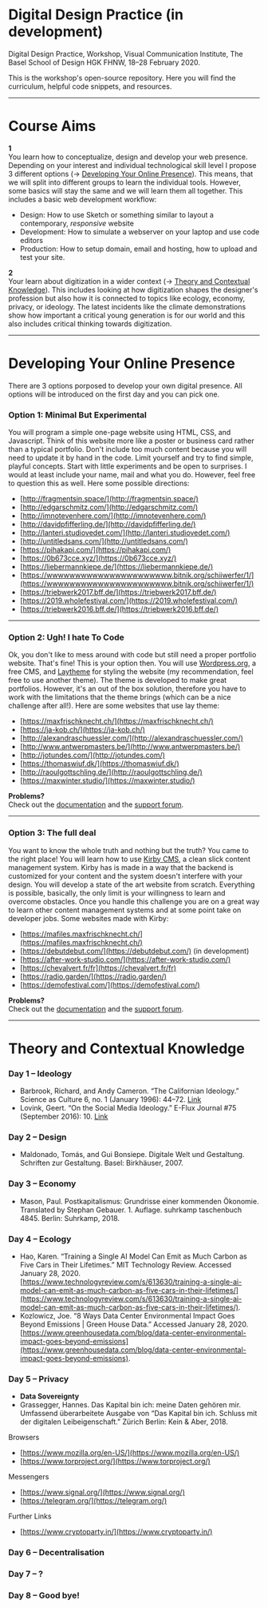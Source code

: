 # Digital Design Practice (in development)

Digital Design Practice, Workshop, Visual Communication Institute, The Basel School of Design HGK FHNW, 18–28 February 2020.

This is the workshop's open-source repository. Here you will find the curriculum, helpful code snippets, and resources.

---

# Course Aims

**1**  
You learn how to conceptualize, design and develop your web presence. Depending on your interest and individual technological skill level I propose 3 different options (→ [Developing Your Online Presence](#developing-your-online-presence)). This means, that we will split into different groups to learn the individual tools. However, some basics will stay the same and we will learn them all together. This includes a basic web development workflow:

- Design: How to use Sketch or something similar to layout a contemporary, *responsive* website
- Development: How to simulate a webserver on your laptop and use code editors
- Production: How to setup domain, email and hosting, how to upload and test your site.

**2**  
Your learn about digitization in a wider context (→ [Theory and Contextual Knowledge](#theory-and-contextual-knowledge)). This includes looking at how digitization shapes the designer's profession but also how it is connected to topics like ecology, economy, privacy, or ideology. The latest incidents like the climate demonstrations show how important a critical young generation is for our world and this also includes critical thinking towards digitization. 


--- 

# Developing Your Online Presence

There are 3 options porposed to develop your own digital presence. All options will be introduced on the first day and you can pick one.

### Option 1: Minimal But Experimental
 
You will program a simple one-page website using HTML, CSS, and Javascript. Think of this website more like a poster or business card rather than a typical portfolio. Don't include too much content because you will need to update it by hand in the code. Limit yourself and try to find simple, playful concepts. Start with little experiments and be open to surprises. I would at least include your name, mail and what you do. However, feel free to question this as well. Here some possible directions:

- [http://fragmentsin.space/](http://fragmentsin.space/)
- [http://edgarschmitz.com/](http://edgarschmitz.com/)
- [http://imnotevenhere.com/](http://imnotevenhere.com/)
- [http://davidpfifferling.de/](http://davidpfifferling.de/)
- [http://lanteri.studiovedet.com/](http://lanteri.studiovedet.com/)
- [http://untitledsans.com/](http://untitledsans.com/)
- [https://pihakapi.com/](https://pihakapi.com/)
- [https://0b673cce.xyz/](https://0b673cce.xyz/)
- [https://liebermannkiepe.de/](https://liebermannkiepe.de/)
- [https://wwwwwwwwwwwwwwwwwwwwww.bitnik.org/schiiwerfer/1/](https://wwwwwwwwwwwwwwwwwwwwww.bitnik.org/schiiwerfer/1/)
- [https://triebwerk2017.bff.de/](https://triebwerk2017.bff.de/)
- [https://2019.wholefestival.com/](https://2019.wholefestival.com/)
- [https://triebwerk2016.bff.de/](https://triebwerk2016.bff.de/)

---

### Option 2: Ugh! I hate To Code  

Ok, you don't like to mess around with code but still need a proper portfolio website. That's fine! This is your option then. You will use [Wordpress.org](https://wordpress.org/), a free CMS, and [Laytheme](https://laytheme.com/) for styling the website (my recommendation, feel free to use another theme). The theme is developed to make great portfolios. However, it's an out of the box solution, therefore you have to work with the limitations that the theme brings (which can be a nice challenge after all!). Here are some websites that use lay theme: 

- [https://maxfrischknecht.ch/](https://maxfrischknecht.ch/)
- [https://ja-kob.ch/](https://ja-kob.ch/)
- [http://alexandraschuessler.com/](http://alexandraschuessler.com/)
- [http://www.antwerpmasters.be/](http://www.antwerpmasters.be/)
- [http://jotundes.com/](http://jotundes.com/)
- [https://thomaswiuf.dk/](https://thomaswiuf.dk/)
- [http://raoulgottschling.de/](http://raoulgottschling.de/)
- [https://maxwinter.studio/](https://maxwinter.studio/)

**Problems?**  
Check out the [documentation](https://laytheme.com/documentation.html) and the [support forum](http://laythemeforum.com:4567/).

--- 

### Option 3: The full deal 

You want to know the whole truth and nothing but the truth? You came to the right place! You will learn how to use [Kirby CMS](https://getkirby.com/), a clean slick content management system. Kirby has is made in a way that the backend is customized for your content and the system doesn't interfere with your design. You will develop a state of the art website from scratch. Everything is possible, basically, the only limit is your willingness to learn and overcome obstacles. Once you handle this challenge you are on a great way to learn other content management systems and at some point take on developer jobs. Some websites made with Kirby:

- [https://mafiles.maxfrischknecht.ch/](https://mafiles.maxfrischknecht.ch/)
- [https://debutdebut.com/](https://debutdebut.com/) (in development)
- [https://after-work-studio.com/](https://after-work-studio.com/)
- [https://chevalvert.fr/fr](https://chevalvert.fr/fr)
- [https://radio.garden/](https://radio.garden/)
- [https://demofestival.com/](https://demofestival.com/)

**Problems?**  
Check out the [documentation](https://getkirby.com/docs/guide) and the [support forum](https://forum.getkirby.com/).

--- 

# Theory and Contextual Knowledge

### Day 1 – Ideology

* Barbrook, Richard, and Andy Cameron. “The Californian Ideology.” Science as Culture 6, no. 1 (January 1996): 44–72. [Link](https://www.metamute.org/editorial/articles/californian-ideology)
* Lovink, Geert. “On the Social Media Ideology.” E-Flux Journal #75 (September 2016): 10. [Link](https://www.e-flux.com/journal/75/67166/on-the-social-media-ideology/)

### Day 2 – Design

* Maldonado, Tomás, and Gui Bonsiepe. Digitale Welt und Gestaltung. Schriften zur Gestaltung. Basel: Birkhäuser, 2007.


### Day 3 – Economy

* Mason, Paul. Postkapitalismus: Grundrisse einer kommenden Ökonomie. Translated by Stephan Gebauer. 1. Auflage. suhrkamp taschenbuch 4845. Berlin: Suhrkamp, 2018.

### Day 4 – Ecology

* Hao, Karen. “Training a Single AI Model Can Emit as Much Carbon as Five Cars in Their Lifetimes.” MIT Technology Review. Accessed January 28, 2020. [https://www.technologyreview.com/s/613630/training-a-single-ai-model-can-emit-as-much-carbon-as-five-cars-in-their-lifetimes/](https://www.technologyreview.com/s/613630/training-a-single-ai-model-can-emit-as-much-carbon-as-five-cars-in-their-lifetimes/).
* Kozlowicz, Joe. “8 Ways Data Center Environmental Impact Goes Beyond Emissions | Green House Data.” Accessed January 28, 2020. [https://www.greenhousedata.com/blog/data-center-environmental-impact-goes-beyond-emissions](https://www.greenhousedata.com/blog/data-center-environmental-impact-goes-beyond-emissions).


### Day 5 – Privacy

* **Data Sovereignty**
* Grassegger, Hannes. Das Kapital bin ich: meine Daten gehören mir. Umfassend überarbeitete Ausgabe von “Das Kapital bin ich. Schluss mit der digitalen Leibeigenschaft.” Zürich Berlin: Kein & Aber, 2018.

Browsers

* [https://www.mozilla.org/en-US/](https://www.mozilla.org/en-US/)
* [https://www.torproject.org/](https://www.torproject.org/)

Messengers

* [https://www.signal.org/](https://www.signal.org/)
* [https://telegram.org/](https://telegram.org/)

Further Links

* [https://www.cryptoparty.in/](https://www.cryptoparty.in/)


### Day 6 – Decentralisation

### Day 7 – ?

### Day 8 – Good bye!